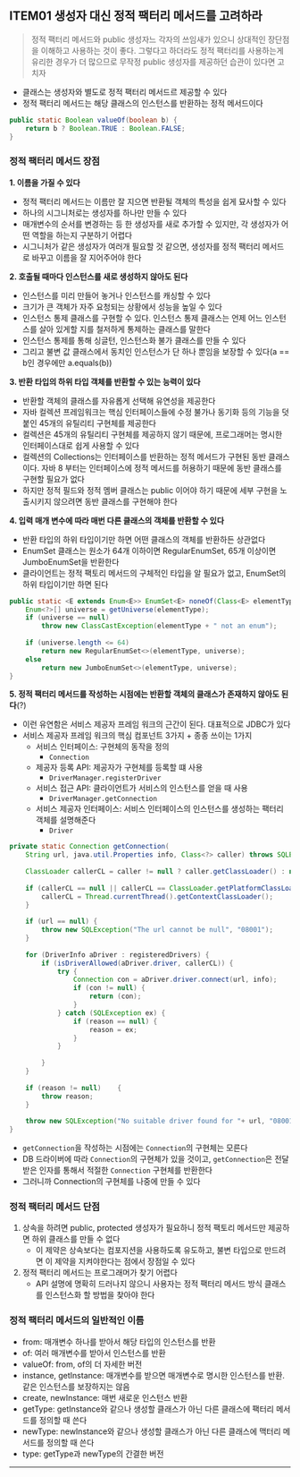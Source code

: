 ## ITEM01 생성자 대신 정적 팩터리 메서드를 고려하라

> 
> 정적 팩터리 메서드와 public 생성자느 각자의 쓰임새가 있으니 상대적인 장단점을 이해하고 사용하는 것이 좋다. 그렇다고 하더라도 정적 팩터리를 사용하는게 유리한 경우가 더 많으므로 무작정 public 생성자를 제공하던 습관이 있다면 고치자
> 


- 클래스는 생성자와 별도로 정적 팩터리 메서드르 제공할 수 있다
- 정적 팩터리 메서드는 해당 클래스의 인스턴스를 반환하는 정적 메서드이다

```Java
public static Boolean valueOf(boolean b) {
	return b ? Boolean.TRUE : Boolean.FALSE;
}
```

### 정적 팩터리 메서드 장점

**1. 이름을 가질 수 있다**
   - 정적 팩터리 메서드는 이름만 잘 지으면 반환될 객체의 특성을 쉽게 묘사할 수 있다
   - 하나의 시그니처로는 생성자를 하나만 만들 수 있다
   - 매개변수의 순서를 변경하는 등 한 생성자를 새로 추가할 수 있지만, 각 생성자가 어떤 역할을 하는지 구분하기 어렵다
   - 시그니처가 같은 생성자가 여러개 필요할 것 같으면, 생성자를 정적 팩터리 메서드로 바꾸고 이름을 잘 지어주어야 한다
     
**2. 호출될 때마다 인스턴스를 새로 생성하지 않아도 된다**
   - 인스턴스를 미리 만들어 놓거나 인스턴스를 캐싱할 수 있다
   - 크기가 큰 객체가 자주 요청되는 상황에서 성능을 높일 수 있다
   - 인스턴스 통제 클래스를 구현할 수 있다. 인스턴스 통제 클래스는 언제 어느 인스턴스를 살아 있게할 지를 철저하게 통제하는 클래스를 말한다
   - 인스턴스 통제를 통해 싱글턴, 인스턴스화 불가 클래스를 만들 수 있다
   - 그리고 불변 값 클래스에서 동치인 인스턴스가 단 하나 뿐임을 보장할 수 있다(a == b인 경우에만 a.equals(b))
     
**3. 반환 타입의 하위 타입 객체를 반환할 수 있는 능력이 있다**
   - 반환할 객체의 클래스를 자유롭게 선택해 유연성을 제공한다
   - 자바 컬렉션 프레임워크는 핵심 인터페이스들에 수정 불가나 동기화 등의 기능을 덧붙인 45개의 유틸리티 구현체를 제공한다
   - 컬렉션은 45개의 유틸리티 구현체를 제공하지 않기 때문에, 프로그래머는 명시한 인터페이스대로 쉽게 사용할 수 있다
   - 컬렉션의 Collections는 인터페이스를 반환하는 정적 메서드가 구현된 동반 클래스이다. 자바 8 부터는 인터페이스에 정적 메서드를 허용하기 때문에 동반 클래스를 구현할 필요가 없다
   - 하지만 정적 필드와 정적 멤버 클래스는 public 이어야 하기 때문에 세부 구현을 노출시키지 않으려면 동반 클래스를 구현해야 한다
     
**4. 입력 매개 변수에 따라 매번 다른 클래스의 객체를 반환할 수 있다**
   - 반환 타입의 하위 타입이기만 하면 어떤 클래스의 객체를 반환하든 상관없다
   - EnumSet 클래스는 원소가 64개 이하이면 RegularEnumSet, 65개 이상이면 JumboEnumSet을 반환한다
   - 클라이언트는 정적 팩토리 메서드의 구체적인 타입을 알 필요가 없고, EnumSet의 하위 타입이기만 하면 된다

```Java
public static <E extends Enum<E>> EnumSet<E> noneOf(Class<E> elementType) {  
    Enum<?>[] universe = getUniverse(elementType);  
    if (universe == null)  
        throw new ClassCastException(elementType + " not an enum");  
  
    if (universe.length <= 64)  
        return new RegularEnumSet<>(elementType, universe);  
    else        
	    return new JumboEnumSet<>(elementType, universe);  
}
```

**5. 정적 팩터리 메서드를 작성하는 시점에는 반환할 객체의 클래스가 존재하지 않아도 된다**(?)
- 이런 유연함은 서비스 제공자 프레임 워크의 근간이 된다. 대표적으로 JDBC가 있다
- 서비스 제공자 프레임 워크의 핵심 컴포넌트 3가지 + 종종 쓰이는 1가지
	- 서비스 인터페이스: 구현체의 동작을 정의
		- `Connection`
	- 제공자 등록 API: 제공자가 구현체를 등록할 떄 사용
		- `DriverManager.registerDriver`
	- 서비스 접근 API: 클라이언트가 서비스의 인스턴스를 얻을 때 사용
		- `DriverManager.getConnection`
	- 서비스 제공자 인터페이스: 서비스 인터페이스의 인스턴스를 생성하는 팩터리 객체를 설명해준다
		- `Driver`

```Java
private static Connection getConnection(  
    String url, java.util.Properties info, Class<?> caller) throws SQLException {  
    
    ClassLoader callerCL = caller != null ? caller.getClassLoader() : null;  
    
    if (callerCL == null || callerCL == ClassLoader.getPlatformClassLoader()) {  
        callerCL = Thread.currentThread().getContextClassLoader();  
    }  
  
    if (url == null) {  
        throw new SQLException("The url cannot be null", "08001");  
    }  
  
    for (DriverInfo aDriver : registeredDrivers) {  
		if (isDriverAllowed(aDriver.driver, callerCL)) {  
            try {  
                Connection con = aDriver.driver.connect(url, info);  
                if (con != null) {  
                    return (con);  
                }  
            } catch (SQLException ex) {  
                if (reason == null) {  
                    reason = ex;  
                }  
            }  
  
        } 
    }  
  
    if (reason != null)    {  
        throw reason;  
    }  
  
    throw new SQLException("No suitable driver found for "+ url, "08001");  
}
```
- `getConnection`을 작성하는 시점에는 `Connection`의 구현체는 모른다
- DB 드라이버에 따라 `Connection`의 구현체가 있을 것이고, `getConnection`은 전달받은 인자를 통해서 적절한 `Connection`  구현체를 반환한다
- 그러니까 Connection의 구현체를 나중에 만들 수 있다

### 정적 팩터리 메서드 단점
1. 상속을 하려면 public, protected 생성자가 필요하니 정적 팩토리 메서드만 제공하면 하위 클래스를 만들 수 없다
   - 이 제약은 상속보다는 컴포지션을 사용하도록 유도하고, 불변 타입으로 만드려면 이 제약을 지켜야한다는 점에서 장점일 수 있다
2. 정적 팩터리 메서드는 프로그래머가 찾기 어렵다
   - API 설명에 명확히 드러나지 않으니 사용자는 정적 팩터리 메서드 방식 클래스를 인스턴스화 할 방법을 찾아야 한다

### 정적 팩터리 메서드의 일반적인 이름
- from: 매개변수 하나를 받아서 해당 타입의 인스턴스를 반환
- of: 여러 매개변수를 받아서 인스턴스를 반환
- valueOf: from, of의 더 자세한 버전
- instance, getInstance: 매개변수를 받으면 매개변수로 명시한 인스턴스를 반환. 같은 인스턴스를 보장하지는 않음
- create, newInstance: 매번 새로운 인스턴스 반환
- getType: getInstance와 같으나 생성할 클래스가 아닌 다른 클래스에 팩터리 메서드를 정의할 때 쓴다
- newType: newInstance와 같으나 생성할 클래스가 아닌 다른 클래스에 맥터리 메서드를 정의할 때 쓴다
- type: getType과 newType의 간결한 버전

---